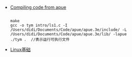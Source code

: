 - [Compiling code from apue](http://unix.stackexchange.com/questions/105483/compiling-code-from-apue)
   ```

   make
  gcc -o tym intro/ls1.c -I  /Users/didi/Documents/Code/apue/apue.3e/include/ -L /Users/didi/Documents/Code/apue/apue.3e/lib/ -lapue
  ./tym .  //表示运行可执行文件
  ```

- [Linux基础](http://linuxtools-rst.readthedocs.io/zh_CN/latest/base/index.html)
